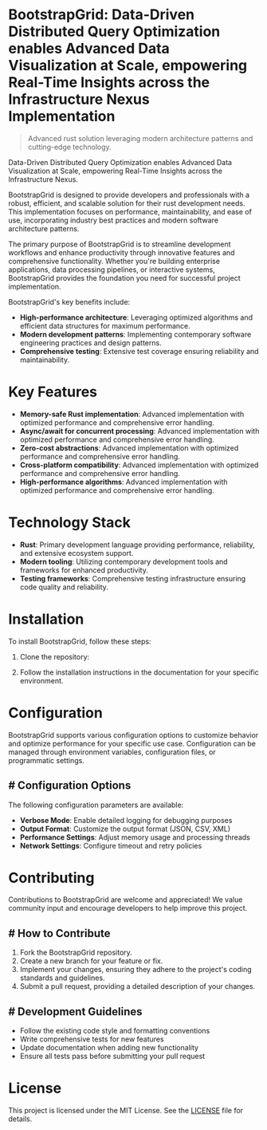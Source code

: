 <!-- fallback_BootstrapGrid_20251003193730_64568 -->

# BootstrapGrid: Data-Driven Distributed Query Optimization enables Advanced Data Visualization at Scale, empowering Real-Time Insights across the Infrastructure Nexus Implementation
> Advanced rust solution leveraging modern architecture patterns and cutting-edge technology.

Data-Driven Distributed Query Optimization enables Advanced Data Visualization at Scale, empowering Real-Time Insights across the Infrastructure Nexus.

BootstrapGrid is designed to provide developers and professionals with a robust, efficient, and scalable solution for their rust development needs. This implementation focuses on performance, maintainability, and ease of use, incorporating industry best practices and modern software architecture patterns.

The primary purpose of BootstrapGrid is to streamline development workflows and enhance productivity through innovative features and comprehensive functionality. Whether you're building enterprise applications, data processing pipelines, or interactive systems, BootstrapGrid provides the foundation you need for successful project implementation.

BootstrapGrid's key benefits include:

* **High-performance architecture**: Leveraging optimized algorithms and efficient data structures for maximum performance.
* **Modern development patterns**: Implementing contemporary software engineering practices and design patterns.
* **Comprehensive testing**: Extensive test coverage ensuring reliability and maintainability.

# Key Features

* **Memory-safe Rust implementation**: Advanced implementation with optimized performance and comprehensive error handling.
* **Async/await for concurrent processing**: Advanced implementation with optimized performance and comprehensive error handling.
* **Zero-cost abstractions**: Advanced implementation with optimized performance and comprehensive error handling.
* **Cross-platform compatibility**: Advanced implementation with optimized performance and comprehensive error handling.
* **High-performance algorithms**: Advanced implementation with optimized performance and comprehensive error handling.

# Technology Stack

* **Rust**: Primary development language providing performance, reliability, and extensive ecosystem support.
* **Modern tooling**: Utilizing contemporary development tools and frameworks for enhanced productivity.
* **Testing frameworks**: Comprehensive testing infrastructure ensuring code quality and reliability.

# Installation

To install BootstrapGrid, follow these steps:

1. Clone the repository:


2. Follow the installation instructions in the documentation for your specific environment.

# Configuration

BootstrapGrid supports various configuration options to customize behavior and optimize performance for your specific use case. Configuration can be managed through environment variables, configuration files, or programmatic settings.

## # Configuration Options

The following configuration parameters are available:

* **Verbose Mode**: Enable detailed logging for debugging purposes
* **Output Format**: Customize the output format (JSON, CSV, XML)
* **Performance Settings**: Adjust memory usage and processing threads
* **Network Settings**: Configure timeout and retry policies

# Contributing

Contributions to BootstrapGrid are welcome and appreciated! We value community input and encourage developers to help improve this project.

## # How to Contribute

1. Fork the BootstrapGrid repository.
2. Create a new branch for your feature or fix.
3. Implement your changes, ensuring they adhere to the project's coding standards and guidelines.
4. Submit a pull request, providing a detailed description of your changes.

## # Development Guidelines

* Follow the existing code style and formatting conventions
* Write comprehensive tests for new features
* Update documentation when adding new functionality
* Ensure all tests pass before submitting your pull request

# License

This project is licensed under the MIT License. See the [LICENSE](https://github.com/Nurulika/BootstrapGrid/blob/main/LICENSE) file for details.
